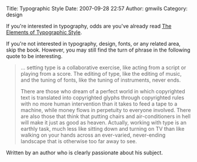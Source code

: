 Title: Typographic Style
Date: 2007-09-28 22:57
Author: gmwils
Category: design

If you're interested in typography, odds are you've already read [The
Elements of Typographic Style][].

If you're not interested in typography, design, fonts, or any related
area, skip the book. However, you may still find the turn of phrase in
the following quote to be interesting.

> ... setting type is a collaborative exercise, like acting from a
> script or playing from a score. The editing of type, like the editing
> of music, and the tuning of fonts, like the tuning of instruments,
> never ends.
>
> There are those who dream of a perfect world in which copyrighted text
> is translated into copyrighted glyphs through copyrighted rules with
> no more human intervention than it takes to feed a tape to a machine,
> while money flows in perpetuity to everyone involved. There are also
> those that think that putting chairs and air-conditioners in hell will
> make it just as good as heaven. Actually, working with type is an
> earthly task, much less like sitting down and turning on TV than like
> walking on your hands across an ever-varied, never-ending landscape
> that is otherwise too far away to see.

Written by an author who is clearly passionate about his subject.

  [The Elements of Typographic Style]: http://www.amazon.com/exec/obidos/asin/0881792063/ref=nosim/pseudofish-20
